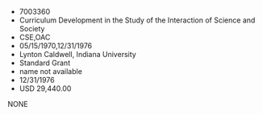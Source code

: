 * 7003360
* Curriculum Development in the Study of the Interaction of   Science and Society
* CSE,OAC
* 05/15/1970,12/31/1976
* Lynton Caldwell, Indiana University
* Standard Grant
*   name not available
* 12/31/1976
* USD 29,440.00

NONE